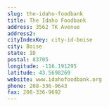 ```yaml
---
slug: the-idaho-foodbank
title: The Idaho Foodbank
address: 3562 TK Avenue
address2: 
cityIndexKey: city-id-boise
city: Boise
state: ID
postal: 83705
longitude: -116.191295
latitude: 43.5698269
website: www.idahofoodbank.org
phone: 208-336-9643
fax: 208-336-9692
---
```

